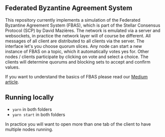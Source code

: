 ## Federated Byzantine Agreement System

This repository currently implements a simulation of the Federated Byzantine Agreement System (FBAS), which is part of the Stellar Consensus Protocol (SCP) by David Mazières. The network is emulated via a server and websockets, in practice the network layer will of course be different. All messages of all client are distributed to all clients via the server. The interface let's you choose quorum slices. Any node can start a new instance of FBAS on a topic, which it automatically votes yes for. Other nodes / clients participate by clicking on vote and select a choice. The clients will determine quorums and blocking sets to accept and confirm values.

If you want to understand the basics of FBAS please read our [Medium article](https://medium.com/tixlcurrency/federated-byzantine-agreement-system-and-tixl-c60254ea2439).

## Running locally

- `yarn` in both folders
- `yarn start` in both folders

In practice you will want to open more than one tab of the client to have multiple nodes running.
